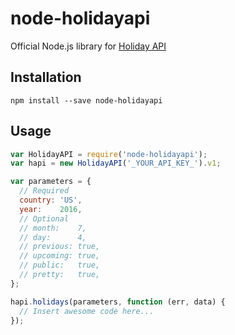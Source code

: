 # node-holidayapi
Official Node.js library for [Holiday API](https://holidayapi.com)

## Installation

```shell
npm install --save node-holidayapi
```

## Usage

```javascript
var HolidayAPI = require('node-holidayapi');
var hapi = new HolidayAPI('_YOUR_API_KEY_').v1;

var parameters = {
  // Required
  country: 'US',
  year:    2016,
  // Optional
  // month:    7,
  // day:      4,
  // previous: true,
  // upcoming: true,
  // public:   true,
  // pretty:   true,
};

hapi.holidays(parameters, function (err, data) {
  // Insert awesome code here...
});
```


